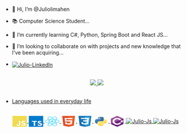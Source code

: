 - 👋 Hi, I’m @Juliolimahen
- 📚 Computer Science Student... 
- 🌱 I’m currently learning C#, Python, Spring Boot and React JS...
- 💞️ I’m looking to collaborate on with projects and new knowledge that I've been acquiring...

- <a href="https://www.linkedin.com/in/julio-henrique-143193154/"/><img align="center" alt="Julio-LinkedIn" src="https://img.shields.io/badge/LinkedIn-0077B5?style=for-the-badge&logo=linkedin&logoColor=white"/></a><br><br>

<div align="center">
  <a href="https://github.com/Juliolimahen/">
  <img height="180em" src="https://github-readme-stats.vercel.app/api?username=Juliolimahen&show_icons=true&theme=nightowl&include_all_commits=true&count_private=true"/>
  <img height="180em" src="https://github-readme-stats.vercel.app/api/top-langs/?username=Juliolimahen&layout=compact&langs_count=7&theme=nightowl&count_private=true"/>
</div><br>
 
- Languages used in everyday life </p>
 

  
  <div style="display: inline_block"><br>
  
  <img align="center" alt="Julio-Js" height="30" width="40" src="https://raw.githubusercontent.com/devicons/devicon/master/icons/javascript/javascript-plain.svg">
  <img align="center" alt="Julio-Ts" height="30" width="40" src="https://raw.githubusercontent.com/devicons/devicon/master/icons/typescript/typescript-plain.svg">
  <img align="center" alt="Julio-React" height="30" width="40" src="https://raw.githubusercontent.com/devicons/devicon/master/icons/react/react-original.svg">
  <img align="center" alt="Julio-HTML" height="30" width="40" src="https://raw.githubusercontent.com/devicons/devicon/master/icons/html5/html5-original.svg">
  <img align="center" alt="Julio-CSS" height="30" width="40" src="https://raw.githubusercontent.com/devicons/devicon/master/icons/css3/css3-original.svg">
  <img align="center" alt="Julio-Python" height="30" width="40" src="https://raw.githubusercontent.com/devicons/devicon/master/icons/python/python-original.svg">
  <img align="center" alt="Julio-Csharp" height="30" width="40" src="https://raw.githubusercontent.com/devicons/devicon/master/icons/csharp/csharp-original.svg">
  <img align="center" alt="Julio-Js" height="30" width="40" src="https://cdn.jsdelivr.net/gh/devicons/devicon/icons/java/java-original-wordmark.svg" />
  <img align="center" alt="Julio-Js" height="30" width="40" src="https://cdn.jsdelivr.net/gh/devicons/devicon/icons/php/php-plain.svg" />
  
</div>

<!---
Juliolimahen/Juliolimahen is a ✨ special ✨ repository because its `README.md` (this file) appears on your GitHub profile.
You can click the Preview link to take a look at your changes.
--->
